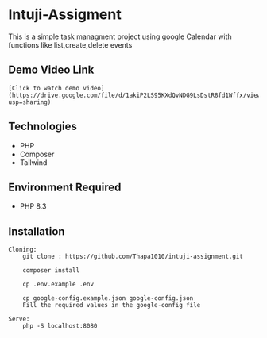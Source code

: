 # Intuji-Assigment
This is a simple task managment project using google Calendar with functions like list,create,delete events

## Demo Video Link
    [Click to watch demo video](https://drive.google.com/file/d/1akiP2LS95KXdQvNDG9LsDstR8fd1Wffx/view?usp=sharing)
    
## Technologies
- PHP
- Composer
- Tailwind

## Environment Required
- PHP 8.3

## Installation
    Cloning:
        git clone : https://github.com/Thapa1010/intuji-assignment.git

        composer install

        cp .env.example .env

        cp google-config.example.json google-config.json
        Fill the required values in the google-config file

    Serve:
        php -S localhost:8080


        



    
